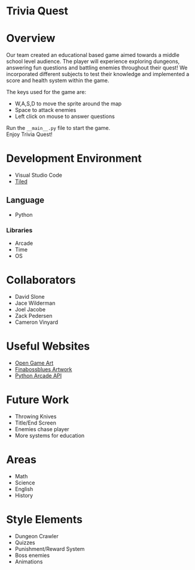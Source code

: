 # Trivia Quest 

# Overview

Our team created an educational based game aimed towards a middle school level audience. The player will experience exploring dungeons, answering fun questions and battling enemies throughout their quest! We incorporated different subjects to test their knowledge and implemented a score and health system within the game. 

The keys used for the game are:

* W,A,S,D to move the sprite around the map
* Space to attack enemies
* Left click on mouse to answer questions

Run the `__main__.py` file to start the game. <br>
Enjoy Trivia Quest!

# Development Environment

* Visual Studio Code
* [Tiled](https://www.mapeditor.org/)

## Language

* Python
 
### Libraries

* Arcade
* Time
* OS

# Collaborators

* David Slone
* Jace Wilderman  
* Joel Jacobe
* Zack Pedersen
* Cameron Vinyard

# Useful Websites

* [Open Game Art](https://opengameart.org/)
* [Finabossblues Artwork](https://finalbossblues.itch.io/)
* [Python Arcade API](https://api.arcade.academy/en/latest/)

# Future Work

* Throwing Knives
* Title/End Screen
* Enemies chase player
* More systems for education

# Areas

* Math
* Science
* English
* History

# Style Elements

* Dungeon Crawler
* Quizzes
* Punishment/Reward System
* Boss enemies
* Animations
